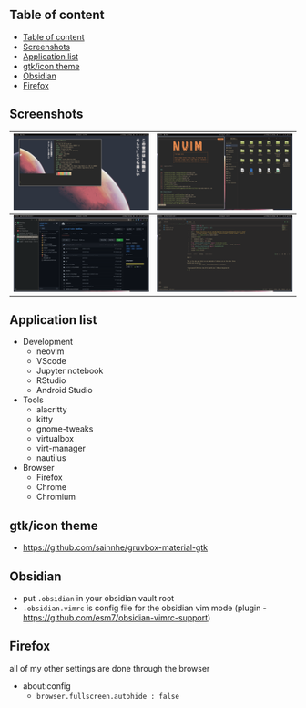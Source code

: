 ## Table of content

- [Table of content](#table-of-content)
- [Screenshots](#screenshots)
- [Application list](#application-list)
- [gtk/icon theme](#gtkicon-theme)
- [Obsidian](#obsidian)
- [Firefox](#firefox)

## Screenshots

| ![](screenshots/neofetch.png) | ![](screenshots/nvim%20nautilus.png) |
|-------------------------------|--------------------------------------|
| ![](screenshots/firefox.png)  | ![](screenshots/vscode.png)          |

## Application list

- Development
  - neovim
  - VScode
  - Jupyter notebook
  - RStudio
  - Android Studio
- Tools
  - alacritty
  - kitty
  - gnome-tweaks
  - virtualbox
  - virt-manager
  - nautilus
- Browser
  - Firefox
  - Chrome
  - Chromium

## gtk/icon theme

- <https://github.com/sainnhe/gruvbox-material-gtk>

## Obsidian

- put `.obsidian` in your obsidian vault root
- `.obsidian.vimrc` is config file for the obsidian vim mode  (plugin - <https://github.com/esm7/obsidian-vimrc-support>)

## Firefox

 all of my other settings are done through the browser

- about:config
  - `browser.fullscreen.autohide : false`
